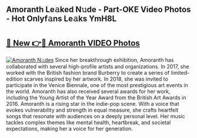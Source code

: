 ## Amoranth Le𝚊ked N𝚞de - Part-OKE Video Photos - Hot Onlyf𝚊ns Le𝚊ks YmH8L

# <h2><a href="http://ab12244.deff.icu/?id=Amoranth">🔗 New 👉🔴 Amoranth VIDEO Photos</a></h2>

[![Amoranth N𝚞des](https://i.imgur.com/rIISA9y.gif)](http://ab12244.deff.icu/?id=Amoranth)
Since her breakthrough exhibition, Amoranth has collaborated with several high-profile artists and organizations. In 2017, she worked with the British fashion brand Burberry to create a series of limited-edition scarves inspired by her artwork. In 2018, she was invited to participate in the Venice Biennale, one of the most prestigious art events in the world. Amoranth has also received several awards for her work, including the Young Artist of the Year Award from the British Art Awards in 2016. Amoranth is a rising star in the indie-pop scene. With a voice that evokes vulnerability and strength in equal measure, she crafts heartfelt songs that resonate with audiences on a deeply personal level. Her music tackles complex themes like mental health, heartbreak, and societal expectations, making her a voice for her generation.
